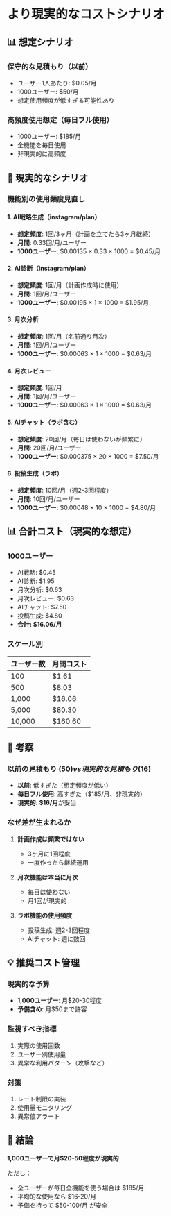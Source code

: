 # より現実的なコストシナリオ

## 📊 想定シナリオ

### 保守的な見積もり（以前）
- ユーザー1人あたり: $0.05/月
- 1000ユーザー: $50/月
- 想定使用頻度が低すぎる可能性あり

### 高頻度使用想定（毎日フル使用）
- 1000ユーザー: $185/月
- 全機能を毎日使用
- 非現実的に高頻度

## 🎯 現実的なシナリオ

### 機能別の使用頻度見直し

#### 1. AI戦略生成（instagram/plan）
- **想定頻度**: 1回/3ヶ月（計画を立てたら3ヶ月継続）
- **月間**: 0.33回/月/ユーザー
- **1000ユーザー**: $0.00135 × 0.33 × 1000 = $0.45/月

#### 2. AI診断（instagram/plan）
- **想定頻度**: 1回/月（計画作成時に使用）
- **月間**: 1回/月/ユーザー
- **1000ユーザー**: $0.00195 × 1 × 1000 = $1.95/月

#### 3. 月次分析
- **想定頻度**: 1回/月（名前通り月次）
- **月間**: 1回/月/ユーザー
- **1000ユーザー**: $0.00063 × 1 × 1000 = $0.63/月

#### 4. 月次レビュー
- **想定頻度**: 1回/月
- **月間**: 1回/月/ユーザー
- **1000ユーザー**: $0.00063 × 1 × 1000 = $0.63/月

#### 5. AIチャット（ラボ含む）
- **想定頻度**: 20回/月（毎日は使わないが頻繁に）
- **月間**: 20回/月/ユーザー
- **1000ユーザー**: $0.000375 × 20 × 1000 = $7.50/月

#### 6. 投稿生成（ラボ）
- **想定頻度**: 10回/月（週2-3回程度）
- **月間**: 10回/月/ユーザー
- **1000ユーザー**: $0.00048 × 10 × 1000 = $4.80/月

## 📊 合計コスト（現実的な想定）

### 1000ユーザー
- AI戦略: $0.45
- AI診断: $1.95
- 月次分析: $0.63
- 月次レビュー: $0.63
- AIチャット: $7.50
- 投稿生成: $4.80
- **合計: $16.06/月**

### スケール別

| ユーザー数 | 月間コスト |
|-----------|-----------|
| 100 | $1.61 |
| 500 | $8.03 |
| 1,000 | $16.06 |
| 5,000 | $80.30 |
| 10,000 | $160.60 |

## 🤔 考察

### 以前の見積もり ($50) vs 現実的な見積もり ($16)

- **以前**: 低すぎた（想定頻度が低い）
- **毎日フル使用**: 高すぎた（$185/月、非現実的）
- **現実的**: **$16/月**が妥当

### なぜ差が生まれるか

1. **計画作成は頻繁ではない**
   - 3ヶ月に1回程度
   - 一度作ったら継続運用

2. **月次機能は本当に月次**
   - 毎日は使わない
   - 月1回が現実的

3. **ラボ機能の使用頻度**
   - 投稿生成: 週2-3回程度
   - AIチャット: 週に数回

## 💡 推奨コスト管理

### 現実的な予算
- **1,000ユーザー**: 月$20-30程度
- **予備含め**: 月$50まで許容

### 監視すべき指標
1. 実際の使用回数
2. ユーザー別使用量
3. 異常な利用パターン（攻撃など）

### 対策
1. レート制限の実装
2. 使用量モニタリング
3. 異常値アラート

## 📝 結論

**1,000ユーザーで月$20-50程度が現実的**

ただし：
- 全ユーザーが毎日全機能を使う場合は $185/月
- 平均的な使用なら $16-20/月
- 予備を持って $50-100/月 が安全
